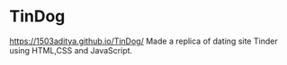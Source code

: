 # TinDog
https://1503aditya.github.io/TinDog/
Made a replica of dating site Tinder using HTML,CSS and JavaScript.

